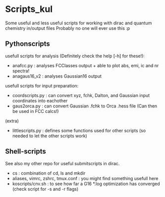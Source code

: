 # Scripts_kul
Some useful and less useful scripts for working with dirac and quantum chemistry in/output files
Probably no one will ever use this :p 

## Pythonscripts
usefull scripts for analysis (Definitely check the help [-h] for these!):
* anafcc.py : analyses FCClasses output + able to plot abs, emi, ic and nr spectra!
* anagaus16_v2 : analyses Gaussian16 output

usefull scripts for input preparation:
* coordscripts.py : can convert xyz, fchk, Dalton, and Gaussian input coordinates into eachother
* gaus2orca.py : can convert Gaussian .fchk to Orca .hess file (Can then be used in FCC calcs!)

(extra)
* littlescripts.py : defines some functions used for other scripts (so needed to let the other scripts work)


## Shell-scripts
See also my other repo for useful submitscripts in dirac.
* cs : combination of cd, ls and mkdir
* aliases, vimrc, zshrc, tmux.conf : you might find something usefull here
* koscripts/cnv.sh : to see how far a G16 *.log optimization has converged (check script for -s and -r flags)
